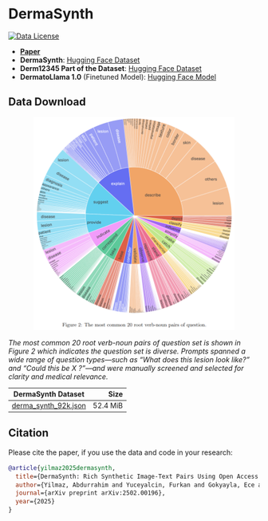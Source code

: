 # DermaSynth

[![Data License](https://img.shields.io/badge/Data%20License-CC%20By%20NC%204.0-red.svg)](https://github.com/abdurrahimyilmaz/DermaSynth/DATA_LICENSE)

- **[Paper](https://www.arxiv.org/pdf/2502.00196)**
- **DermaSynth**: [Hugging Face Dataset](https://huggingface.co/datasets/abdurrahimyilmaz/DermaSynth)
- **Derm12345 Part of the Dataset**: [Hugging Face Dataset](https://huggingface.co/datasets/abdurrahimyilmaz/derm12345_synthetic_data)
- **DermatoLlama 1.0** (Finetuned Model): [Hugging Face Model](https://huggingface.co/abdurrahimyilmaz/DermatoLlama-1.0)

## Data Download

<p align="center">
    <img src="images/word_wheel_figure.png" width="80%"> <br>
 
  *The most common 20 root verb-noun pairs of question set is shown in Figure 2 which indicates the question set is diverse. Prompts spanned a wide range of question types—such as “What does this lesion look like?” and “Could this be X ?”—and were manually screened and selected for clarity and medical relevance.*
</p>

| DermaSynth Dataset | Size |
| --- | ---: |
| [derma_synth_92k.json](dataset/derma_synth_92k.json) | 52.4 MiB |

## Citation
Please cite the paper, if you use the data and code in your research:

```bibtex
@article{yilmaz2025dermasynth,
  title={DermaSynth: Rich Synthetic Image-Text Pairs Using Open Access Dermatology Datasets},
  author={Yilmaz, Abdurrahim and Yuceyalcin, Furkan and Gokyayla, Ece and Choi, Donghee and Erdem, Ozan and Demircali, Ali Anil and Varol, Rahmetullah and Kirabali, Ufuk Gorkem and Gencoglan, Gulsum and Posma, Joram M and Temelkuran, Burak},
  journal={arXiv preprint arXiv:2502.00196},
  year={2025}
}
```
